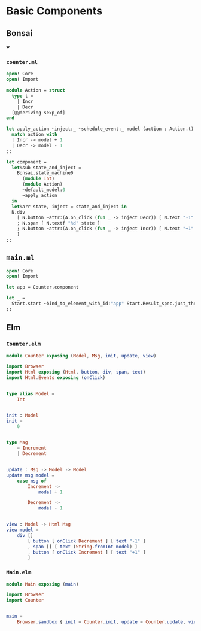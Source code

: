 
# Basic Components

## Bonsai

<details open>
<summary> <h3> <code>counter.ml</code> </h3> </summary>

<!-- $MDX file=01-basic/bonsai/counter.ml -->
```ocaml
open! Core
open! Import

module Action = struct
  type t =
    | Incr
    | Decr
  [@@deriving sexp_of]
end

let apply_action ~inject:_ ~schedule_event:_ model (action : Action.t) =
  match action with
  | Incr -> model + 1
  | Decr -> model - 1
;;

let component =
  let%sub state_and_inject =
    Bonsai.state_machine0
      (module Int)
      (module Action)
      ~default_model:0
      ~apply_action
  in
  let%arr state, inject = state_and_inject in
  N.div
    [ N.button ~attr:(A.on_click (fun _ -> inject Decr)) [ N.text "-1" ]
    ; N.span [ N.textf "%d" state ]
    ; N.button ~attr:(A.on_click (fun _ -> inject Incr)) [ N.text "+1" ]
    ]
;;
```

</details>

<deatils open>
<summary> <h2> <code>main.ml</code> </h2> </summary>

<!-- $MDX file=01-basic/bonsai/main.ml -->
```ocaml
open! Core
open! Import

let app = Counter.component

let _ =
  Start.start ~bind_to_element_with_id:"app" Start.Result_spec.just_the_view app
;;
```

</details>


## Elm

### `Counter.elm`
<!-- $MDX file=01-basic/elm/src/Counter.elm -->
```elm
module Counter exposing (Model, Msg, init, update, view)

import Browser
import Html exposing (Html, button, div, span, text)
import Html.Events exposing (onClick)


type alias Model =
    Int


init : Model
init =
    0


type Msg
    = Increment
    | Decrement


update : Msg -> Model -> Model
update msg model =
    case msg of
        Increment ->
            model + 1

        Decrement ->
            model - 1


view : Model -> Html Msg
view model =
    div []
        [ button [ onClick Decrement ] [ text "-1" ]
        , span [] [ text (String.fromInt model) ]
        , button [ onClick Increment ] [ text "+1" ]
        ]
```

### `Main.elm`
<!-- $MDX file=01-basic/elm/src/Main.elm -->
```elm
module Main exposing (main)

import Browser
import Counter


main =
    Browser.sandbox { init = Counter.init, update = Counter.update, view = Counter.view }
```
